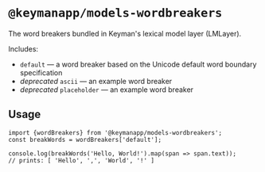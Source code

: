 # `@keymanapp/models-wordbreakers`

The word breakers bundled in Keyman's lexical model layer (LMLayer).

Includes:

 - `default` — a word breaker based on the Unicode default word boundary specification
 - _deprecated_ `ascii` — an example word breaker
 - _deprecated_ `placeholder` — an example word breaker

## Usage

```
import {wordBreakers} from '@keymanapp/models-wordbreakers';
const breakWords = wordBreakers['default'];

console.log(breakWords('Hello, World!').map(span => span.text));
// prints: [ 'Hello', ',', 'World', '!' ]
```

